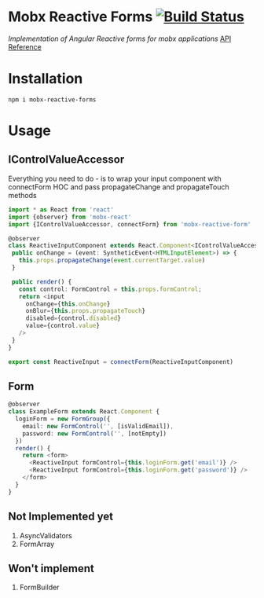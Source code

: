  # Mobx Reactive Forms [![Build Status](https://travis-ci.org/makarov-roman/mobx-reactive-forms.svg?branch=master)](https://travis-ci.org/makarov-roman/mobx-reactive-forms)
 
 _Implementation of Angular Reactive forms for mobx applications_
 [API Reference](https://makarov-roman.github.io/mobx-reactive-forms/index.html)
 
 # Installation 
 `npm i mobx-reactive-forms`
 # Usage
 
 ## IControlValueAccessor
 Everything you need to do - is to wrap your input component with connectForm HOC and pass propagateChange and propagateTouch methods
 
 ```typescript jsx
 import * as React from 'react'
 import {observer} from 'mobx-react'
 import {IControlValueAccessor, connectForm} from 'mobx-reactive-form'
 
@observer
class ReactiveInputComponent extends React.Component<IControlValueAccessor> {
  public onChange = (event: SyntheticEvent<HTMLInputElement>) => {
    this.props.propagateChange(event.currentTarget.value)
  }

  public render() {
    const control: FormControl = this.props.formControl;
    return <input
      onChange={this.onChange}
      onBlur={this.props.propagateTouch}
      disabled={control.disabled}
      value={control.value}
    />
  }
}

export const ReactiveInput = connectForm(ReactiveInputComponent)
```

## Form
```typescript jsx
@observer
class ExampleForm extends React.Component {
  loginForm = new FormGroup({
    email: new FormControl('', [isValidEmail]),
    password: new FormControl('', [notEmpty])
  }) 
  render() {
    return <form>
      <ReactiveInput formControl={this.loginForm.get('email')} />
      <ReactiveInput formControl={this.loginForm.get('password')} />
    </form>
  }
}
```

## Not Implemented yet
1) AsyncValidators
2) FormArray

## Won't implement 
1) FormBuilder
